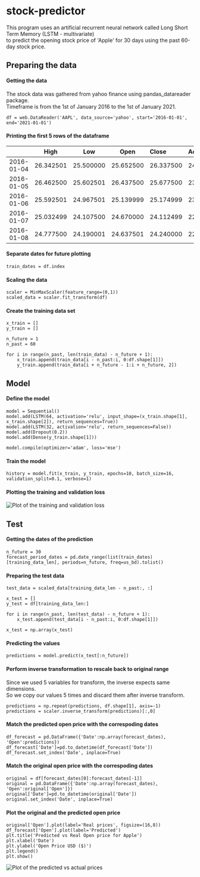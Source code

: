 # stock-predictor
This program uses an artificial recurrent neural network called Long Short Term Memory (LSTM - multivariate)<br/>to predict the opening stock price of 'Apple' for 30 days using the past 60-day stock price.

## Preparing the data

#### Getting the data

The stock data was gathered from yahoo finance using pandas_datareader package.\
Timeframe is from the 1st of January 2016 to the 1st of January 2021.

```df = web.DataReader('AAPL', data_source='yahoo', start='2016-01-01', end='2021-01-01')```

#### Printing the first 5 rows of the dataframe


|| High | Low | Open | Close | Adj Close |
|:-------------:|:-------------:|:-------------:|:-------------:|:--------------|:--------------|
|2016-01-04|26.342501|25.500000|25.652500|26.337500|24.400942|
|2016-01-05|26.462500|25.602501|26.437500|25.677500|23.789471|
|2016-01-06|25.592501|24.967501|25.139999|25.174999|23.323915|
|2016-01-07|25.032499|24.107500|24.670000|24.112499|22.339539|
|2016-01-08|24.777500|24.190001|24.637501|24.240000|22.457672|


#### Separate dates for future plotting

```train_dates = df.index```

#### Scaling the data

```
scaler = MinMaxScaler(feature_range=(0,1))
scaled_data = scaler.fit_transform(df)
```

#### Create the training data set

```
x_train = []
y_train = []

n_future = 1
n_past = 60

for i in range(n_past, len(train_data) - n_future + 1):
    x_train.append(train_data[i - n_past:i, 0:df.shape[1]])
    y_train.append(train_data[i + n_future - 1:i + n_future, 2])
```

## Model

#### Define the model
```
model = Sequential()
model.add(LSTM(64, activation='relu', input_shape=(x_train.shape[1], x_train.shape[2]), return_sequences=True))
model.add(LSTM(32, activation='relu', return_sequences=False))
model.add(Dropout(0.2))
model.add(Dense(y_train.shape[1]))

model.compile(optimizer='adam', loss='mse')
```

#### Train the model

``` 
history = model.fit(x_train, y_train, epochs=10, batch_size=16, validation_split=0.1, verbose=1)
```

#### Plotting the training and validation loss

![Plot of the training and validation loss](https://github.com/breezy11/stock-predictor/blob/master/plots/training-validation-loss.png)

## Test

#### Getting the dates of the prediction

```
n_future = 30
forecast_period_dates = pd.date_range(list(train_dates)[training_data_len], periods=n_future, freq=us_bd).tolist()
```

#### Preparing the test data

```
test_data = scaled_data[training_data_len - n_past:, :]

x_test = []
y_test = df[training_data_len:]

for i in range(n_past, len(test_data) - n_future + 1):
    x_test.append(test_data[i - n_past:i, 0:df.shape[1]])

x_test = np.array(x_test)
```

#### Predicting the values

```
predictions = model.predict(x_test[:n_future])
```

#### Perform inverse transformation to rescale back to original range

Since we used 5 variables for transform, the inverse expects same dimensions. \
So we copy our values 5 times and discard them after inverse transform.

```
predictions = np.repeat(predictions, df.shape[1], axis=-1)
predictions = scaler.inverse_transform(predictions)[:,0]
```

#### Match the predicted open price with the correspoding dates

```
df_forecast = pd.DataFrame({'Date':np.array(forecast_dates), 'Open':predictions})
df_forecast['Date']=pd.to_datetime(df_forecast['Date'])
df_forecast.set_index('Date', inplace=True)
```

#### Match the original open price with the correspoding dates

```
original = df[forecast_dates[0]:forecast_dates[-1]]
original = pd.DataFrame({'Date':np.array(forecast_dates), 'Open':original['Open']})
original['Date']=pd.to_datetime(original['Date'])
original.set_index('Date', inplace=True)
```

#### Plot the original and the predicted open price

```
original['Open'].plot(label='Real prices', figsize=(16,8))
df_forecast['Open'].plot(label='Predicted')
plt.title('Predicted vs Real Open price for Apple')
plt.xlabel('Date')
plt.ylabel('Open Price USD ($)')
plt.legend()
plt.show()
```

![Plot of the predicted vs actual prices](https://github.com/breezy11/stock-predictor/blob/master/plots/predicted.png)
